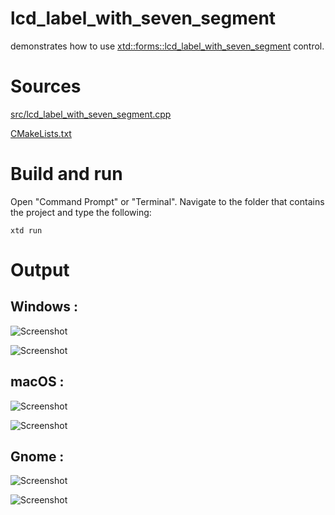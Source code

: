 # lcd_label_with_seven_segment

demonstrates how to use [xtd::forms::lcd_label_with_seven_segment](../../../src/xtd_forms/include/xtd/forms/lcd_label_with_seven_segment.hpp) control.

# Sources

[src/lcd_label_with_seven_segment.cpp](src/lcd_label_with_seven_segment.cpp)

[CMakeLists.txt](CMakeLists.txt)

# Build and run

Open "Command Prompt" or "Terminal". Navigate to the folder that contains the project and type the following:

```shell
xtd run
```

# Output

## Windows :

![Screenshot](../../../docs/pictures/examples/lcd_label_with_seven_segment_w.png)

![Screenshot](../../../docs/pictures/examples/lcd_label_with_seven_segment_wd.png)

## macOS :

![Screenshot](../../../docs/pictures/examples/lcd_label_with_seven_segment_m.png)

![Screenshot](../../../docs/pictures/examples/lcd_label_with_seven_segment_md.png)

## Gnome :

![Screenshot](../../../docs/pictures/examples/lcd_label_with_seven_segment_g.png)

![Screenshot](../../../docs/pictures/examples/lcd_label_with_seven_segment_gd.png)
